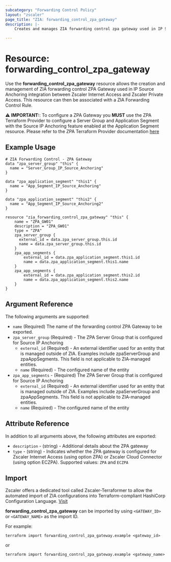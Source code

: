 ```yaml
---
subcategory: "Forwarding Control Policy"
layout: "zscaler"
page_title: "ZIA: forwarding_control_zpa_gateway"
description: |-
    Creates and manages ZIA forwarding control zpa gateway used in IP Source Anchoring.

---
```

# Resource: forwarding_control_zpa_gateway

Use the **forwarding_control_zpa_gateway** resource allows the creation and management of ZIA forwarding control ZPA Gateway used in IP Source Anchoring integration between Zscaler Internet Access and Zscaler Private Access. This resource can then be associated with a ZIA Forwarding Control Rule.

⚠️ **IMPORTANT:**: To configure a ZPA Gateway you **MUST** use the ZPA Terraform Provider to configure a Server Group and Application Segment with the Source IP Anchoring feature enabled at the Application Segment resource. Please refer to the ZPA Terraform Provider documentation [here](https://registry.terraform.io/providers/zscaler/zpa/latest/docs)

## Example Usage

```hcl
# ZIA Forwarding Control - ZPA Gateway
data "zpa_server_group" "this" {
  name = "Server_Group_IP_Source_Anchoring"
}

data "zpa_application_segment" "this1" {
  name = "App_Segment_IP_Source_Anchoring"
}

data "zpa_application_segment" "this2" {
  name = "App_Segment_IP_Source_Anchoring2"
}

resource "zia_forwarding_control_zpa_gateway" "this" {
    name = "ZPA_GW01"
    description = "ZPA_GW01"
    type = "ZPA"
    zpa_server_group {
      external_id = data.zpa_server_group.this.id
      name = data.zpa_server_group.this.id
    }
    zpa_app_segments {
        external_id = data.zpa_application_segment.this1.id
        name = data.zpa_application_segment.this1.name
    }
    zpa_app_segments {
        external_id = data.zpa_application_segment.this2.id
        name = data.zpa_application_segment.this2.name
    }
}
```

## Argument Reference

The following arguments are supported:

* `name` (Required) The name of the forwarding control ZPA Gateway to be exported.
* `zpa_server_group` (Required) - The ZPA Server Group that is configured for Source IP Anchoring
  * `external_id` (Required) - An external identifier used for an entity that is managed outside of ZIA. Examples include zpaServerGroup and zpaAppSegments. This field is not applicable to ZIA-managed entities.
  * `name` (Required) - The configured name of the entity
* `zpa_app_segments` - (Required) The ZPA Server Group that is configured for Source IP Anchoring
  * `external_id` (Required) - An external identifier used for an entity that is managed outside of ZIA. Examples include zpaServerGroup and zpaAppSegments. This field is not applicable to ZIA-managed entities.
  * `name` (Required) - The configured name of the entity

## Attribute Reference

In addition to all arguments above, the following attributes are exported:

* `description` - (string) - Additional details about the ZPA gateway
* `type` - (string) - Indicates whether the ZPA gateway is configured for Zscaler Internet Access (using option ZPA) or Zscaler Cloud Connector (using option ECZPA). Supported values: ``ZPA`` and ``ECZPA``

## Import

Zscaler offers a dedicated tool called Zscaler-Terraformer to allow the automated import of ZIA configurations into Terraform-compliant HashiCorp Configuration Language.
[Visit](https://github.com/zscaler/zscaler-terraformer)

**forwarding_control_zpa_gateway** can be imported by using `<GATEWAY_ID>` or `<GATEWAY_NAME>` as the import ID.

For example:

```shell
terraform import forwarding_control_zpa_gateway.example <gateway_id>
```

or

```shell
terraform import forwarding_control_zpa_gateway.example <gateway_name>
```
